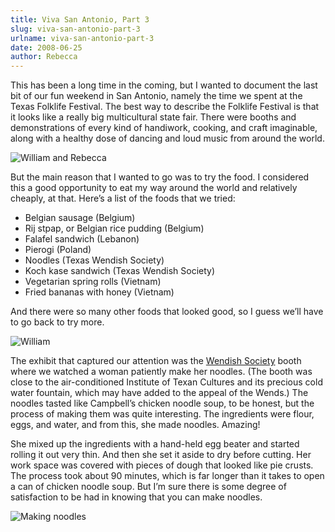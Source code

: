 ```yaml
---
title: Viva San Antonio, Part 3
slug: viva-san-antonio-part-3
urlname: viva-san-antonio-part-3
date: 2008-06-25
author: Rebecca
---
```

This has been a long time in the coming, but I wanted to document the last bit
of our fun weekend in San Antonio, namely the time we spent at the Texas
Folklife Festival. The best way to describe the Folklife Festival is that it
looks like a really big multicultural state fair. There were booths and
demonstrations of every kind of handiwork, cooking, and craft imaginable, along
with a healthy dose of dancing and loud music from around the world.

<img src="{static}/images/2008-06-14-folklife-01.jpg" alt="William and Rebecca" class="img-fluid">

But the main reason that I wanted to go was to try the food. I considered this a
good opportunity to eat my way around the world and relatively cheaply, at that.
Here&#x02bc;s a list of the foods that we tried:

*   Belgian sausage (Belgium)
*   Rij stpap, or Belgian rice pudding (Belgium)
*   Falafel sandwich (Lebanon)
*   Pierogi (Poland)
*   Noodles (Texas Wendish Society)
*   Koch kase sandwich (Texas Wendish Society)
*   Vegetarian spring rolls (Vietnam)
*   Fried bananas with honey (Vietnam)

And there were so many other foods that looked good, so I guess we&#x02bc;ll
have to go back to try more.

<img src="{static}/images/2008-06-14-folklife-02.jpg" alt="William" class="img-fluid">

The exhibit that captured our attention was the [Wendish Society][a] booth where
we watched a woman patiently make her noodles. (The booth was close to the
air-conditioned Institute of Texan Cultures and its precious cold water
fountain, which may have added to the appeal of the Wends.) The noodles tasted
like Campbell&#x02bc;s chicken noodle soup, to be honest, but the process of
making them was quite interesting. The ingredients were flour, eggs, and water,
and from this, she made noodles. Amazing!

She mixed up the ingredients with a hand-held egg beater and started rolling it
out very thin. And then she set it aside to dry before cutting. Her work space
was covered with pieces of dough that looked like pie crusts. The process took
about 90 minutes, which is far longer than it takes to open a can of chicken
noodle soup. But I&#x02bc;m sure there is some degree of satisfaction to be had
in knowing that you can make noodles.

<img src="{static}/images/2008-06-14-folklife-03.jpg" alt="Making noodles" class="img-fluid">

[a]: http://texaswendish.org/
